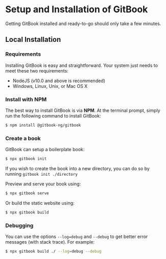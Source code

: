 # Setup and Installation of GitBook

Getting GitBook installed and ready-to-go should only take a few minutes.

## Local Installation

### Requirements

Installing GitBook is easy and straightforward. Your system just needs to meet these two requirements:

* NodeJS (v10.0 and above is recommended)
* Windows, Linux, Unix, or Mac OS X

### Install with NPM

The best way to install GitBook is via **NPM**. At the terminal prompt, simply run the following command to install GitBook:

```bash
$ npm install @gitbook-ng/gitbook
```

### Create a book

GitBook can setup a boilerplate book:

```bash
$ npx gitbook init
```

If you wish to create the book into a new directory, you can do so by running `gitbook init ./directory`

Preview and serve your book using:

```bash
$ npx gitbook serve
```

Or build the static website using:

```bash
$ npx gitbook build
```

### Debugging

You can use the options `--log=debug` and `--debug` to get better error messages (with stack trace). For example:

```bash
$ npx gitbook build ./ --log=debug --debug
```
